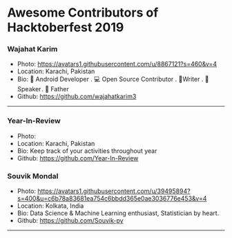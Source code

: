 # Awesome Contributors of Hacktoberfest 2019

### Wajahat Karim
- Photo: https://avatars1.githubusercontent.com/u/8867121?s=460&v=4
- Location: Karachi, Pakistan
- Bio: 📱 Android Developer . 💻 Open Source Contributor . 📝Writer . 🎤 Speaker . 👶 Father 
- Github: https://github.com/wajahatkarim3

-----------

### Year-In-Review
- Photo: 
- Location: Karachi, Pakistan
- Bio: Keep track of your activities throughout year
- Github: https://github.com/Year-In-Review

### Souvik Mondal
- Photo: https://avatars1.githubusercontent.com/u/39495894?s=400&u=c6b78a83681ea754c6bbdd365e0ae3036776e453&v=4
- Location: Kolkata, India
- Bio: Data Science & Machine Learning enthusiast, Statistician by heart.
- Github: https://github.com/Souvik-py

-----------
